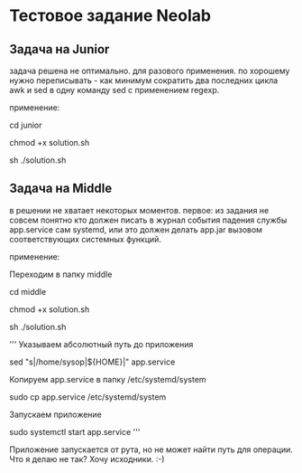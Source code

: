 # Тестовое задание Neolab


## Задача на Junior


задача решена не оптимально. для разового применения. по хорошему нужно переписывать - как минимум сократить два последних цикла awk и sed в одну команду sed с применением regexp.

применение:

cd junior

chmod +x solution.sh

sh ./solution.sh

## Задача на Middle

в решении не хватает некоторых моментов. первое: из задания не совсем понятно кто должен писать в журнал события падения службы app.service сам systemd, или это должен делать app.jar вызовом соответствующих системных функций.

применение:

Переходим в папку middle

cd middle

chmod +x solution.sh

sh ./solution.sh

'''
Указываем абсолютный путь до приложения

sed "s|\/home\/sysop|${HOME}|" app.service

Копируем app.service в папку /etc/systemd/system

sudo cp app.service /etc/systemd/system

Запускаем приложение

sudo systemctl start app.service
'''

Приложение запускается от рута, но не может найти путь для операции. Что я делаю не так? Хочу исходники. :-)